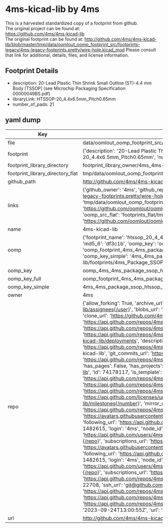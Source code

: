 # 4ms-kicad-lib by 4ms  
This is a harvested standardized copy of a footprint from github.  
The original project can be found at:  
https://github.com/4ms/4ms-kicad-lib  
The original footprint can be found at:
http://github.com/4ms/4ms-kicad-lib/blob/master/tmp/data/oomlout_oomp_footprint_src/footprints-legacy/4ms-legacy-footprints.pretty/wire-hole.kicad_mod
Please consult that link for additional, details, files, and license information.  
## Footprint Details
* description: 20-Lead Plastic Thin Shrink Small Outline (ST)-4.4 mm Body [TSSOP] (see Microchip Packaging Specification 00000049BS.pdf)  
* libraryLink: HTSSOP-20_4.4x6.5mm_Pitch0.65mm  
* number_of_pads: 21  
## yaml dump  
| Key | Value |  
| --- | --- |  
| file | data/oomlout_oomp_footprint_src/4ms-kicad-lib/footprints/4ms_Package_SSOP.pretty/HTSSOP-20_4.4x6.5mm_Pitch0.65mm.kicad_mod |  
| footprint | {'description': '20-Lead Plastic Thin Shrink Small Outline (ST)-4.4 mm Body [TSSOP] (see Microchip Packaging Specification 00000049BS.pdf)', 'libraryLink': 'HTSSOP-20_4.4x6.5mm_Pitch0.65mm', 'number_of_pads': 21} |  
| footprint_library_directory | footprint_library_owner/4ms_4ms-kicad-lib |  
| footprint_library_directory_flat | tmp/data/oomlout_oomp_footprint_src/footprints_flat/4ms_4ms_package_ssop_htssop_20_4_4x6_5mm_pitch0_65mm/working |  
| github_path | http://github.com/4ms/4ms-kicad-lib/blob/master/tmp/data/oomlout_oomp_footprint_src/footprints/4ms_Package_SSOP.pretty/HTSSOP-20_4.4x6.5mm_Pitch0.65mm.kicad_mod |  
| links | {'github_owner': '4ms', 'github_repo_name': '4ms-kicad-lib', 'github_src': 'http://github.com/4ms/4ms-kicad-lib/blob/master/tmp/data/oomlout_oomp_footprint_src/footprints-legacy/4ms-legacy-footprints.pretty/wire-hole.kicad_mod', 'github_src_repo': 'https://github.com/4ms/4ms-kicad-lib', 'oomp_bot': 'tmp/data/oomlout_oomp_footprint_src/footprints/4ms_4ms_package_ssop_htssop_20_4_4x6_5mm_pitch0_65mm/working', 'oomp_bot_github': 'https://github.com/oomlout/oomlout_oomp_footprint_bot/tree/main/tmp/data/oomlout_oomp_footprint_src/footprints/4ms_4ms_package_ssop_htssop_20_4_4x6_5mm_pitch0_65mm/working', 'oomp_src_flat': 'footprints_flat/tmp/data/oomlout_oomp_footprint_src/footprints_flat/4ms_4ms_package_ssop_htssop_20_4_4x6_5mm_pitch0_65mm/working', 'oomp_src_flat_github': 'https://github.com/oomlout/oomlout_oomp_footprint_src/tree/main/tmp/data/oomlout_oomp_footprint_src/footprints_flat/4ms_4ms_package_ssop_htssop_20_4_4x6_5mm_pitch0_65mm/working'} |  
| name | 4ms-kicad-lib |  
| oomp | {'footprint_name': 'htssop_20_4_4x6_5mm_pitch0_65mm', 'library_name': '4ms_package_ssop', 'md5': 'df3c1b3f395587cde2f8c2da335e3d16', 'md5_10': 'df3c1b3f39', 'md5_5': 'df3c1', 'md5_6': 'df3c1b', 'oomp_key': 'oomp_4ms_4ms_package_ssop_htssop_20_4_4x6_5mm_pitch0_65mm', 'oomp_key_extra': 'oomp_footprint_4ms_4ms_package_ssop_htssop_20_4_4x6_5mm_pitch0_65mm', 'oomp_key_full': 'oomp_footprint_4ms_4ms_package_ssop_htssop_20_4_4x6_5mm_pitch0_65mm_df3c1b', 'oomp_key_simple': '4ms_4ms_package_ssop_htssop_20_4_4x6_5mm_pitch0_65mm', 'original_filename': 'data/oomlout_oomp_footprint_src/4ms-kicad-lib/footprints/4ms_Package_SSOP.pretty/HTSSOP-20_4.4x6.5mm_Pitch0.65mm.kicad_mod', 'owner_name': '4ms'} |  
| oomp_key | oomp_4ms_4ms_package_ssop_htssop_20_4_4x6_5mm_pitch0_65mm |  
| oomp_key_full | oomp_footprint_4ms_4ms_package_ssop_htssop_20_4_4x6_5mm_pitch0_65mm |  
| oomp_key_simple | 4ms_4ms_package_ssop_htssop_20_4_4x6_5mm_pitch0_65mm |  
| owner | 4ms |  
| repo | {'allow_forking': True, 'archive_url': 'https://api.github.com/repos/4ms/4ms-kicad-lib/{archive_format}{/ref}', 'archived': False, 'assignees_url': 'https://api.github.com/repos/4ms/4ms-kicad-lib/assignees{/user}', 'blobs_url': 'https://api.github.com/repos/4ms/4ms-kicad-lib/git/blobs{/sha}', 'branches_url': 'https://api.github.com/repos/4ms/4ms-kicad-lib/branches{/branch}', 'clone_url': 'https://github.com/4ms/4ms-kicad-lib.git', 'collaborators_url': 'https://api.github.com/repos/4ms/4ms-kicad-lib/collaborators{/collaborator}', 'comments_url': 'https://api.github.com/repos/4ms/4ms-kicad-lib/comments{/number}', 'commits_url': 'https://api.github.com/repos/4ms/4ms-kicad-lib/commits{/sha}', 'compare_url': 'https://api.github.com/repos/4ms/4ms-kicad-lib/compare/{base}...{head}', 'contents_url': 'https://api.github.com/repos/4ms/4ms-kicad-lib/contents/{+path}', 'contributors_url': 'https://api.github.com/repos/4ms/4ms-kicad-lib/contributors', 'created_at': '2016-11-19T00:56:15Z', 'default_branch': 'master', 'deployments_url': 'https://api.github.com/repos/4ms/4ms-kicad-lib/deployments', 'description': 'libraries for KiCAD schematics and footprints', 'disabled': False, 'downloads_url': 'https://api.github.com/repos/4ms/4ms-kicad-lib/downloads', 'events_url': 'https://api.github.com/repos/4ms/4ms-kicad-lib/events', 'fork': False, 'forks': 14, 'forks_count': 14, 'forks_url': 'https://api.github.com/repos/4ms/4ms-kicad-lib/forks', 'full_name': '4ms/4ms-kicad-lib', 'git_commits_url': 'https://api.github.com/repos/4ms/4ms-kicad-lib/git/commits{/sha}', 'git_refs_url': 'https://api.github.com/repos/4ms/4ms-kicad-lib/git/refs{/sha}', 'git_tags_url': 'https://api.github.com/repos/4ms/4ms-kicad-lib/git/tags{/sha}', 'git_url': 'git://github.com/4ms/4ms-kicad-lib.git', 'has_discussions': False, 'has_downloads': True, 'has_issues': True, 'has_pages': False, 'has_projects': True, 'has_wiki': True, 'homepage': None, 'hooks_url': 'https://api.github.com/repos/4ms/4ms-kicad-lib/hooks', 'html_url': 'https://github.com/4ms/4ms-kicad-lib', 'id': 74178117, 'is_template': False, 'issue_comment_url': 'https://api.github.com/repos/4ms/4ms-kicad-lib/issues/comments{/number}', 'issue_events_url': 'https://api.github.com/repos/4ms/4ms-kicad-lib/issues/events{/number}', 'issues_url': 'https://api.github.com/repos/4ms/4ms-kicad-lib/issues{/number}', 'keys_url': 'https://api.github.com/repos/4ms/4ms-kicad-lib/keys{/key_id}', 'labels_url': 'https://api.github.com/repos/4ms/4ms-kicad-lib/labels{/name}', 'language': 'Shell', 'languages_url': 'https://api.github.com/repos/4ms/4ms-kicad-lib/languages', 'license': {'key': 'unlicense', 'name': 'The Unlicense', 'node_id': 'MDc6TGljZW5zZTE1', 'spdx_id': 'Unlicense', 'url': 'https://api.github.com/licenses/unlicense'}, 'merges_url': 'https://api.github.com/repos/4ms/4ms-kicad-lib/merges', 'milestones_url': 'https://api.github.com/repos/4ms/4ms-kicad-lib/milestones{/number}', 'mirror_url': None, 'name': '4ms-kicad-lib', 'network_count': 14, 'node_id': 'MDEwOlJlcG9zaXRvcnk3NDE3ODExNw==', 'notifications_url': 'https://api.github.com/repos/4ms/4ms-kicad-lib/notifications{?since,all,participating}', 'open_issues': 4, 'open_issues_count': 4, 'organization': {'avatar_url': 'https://avatars.githubusercontent.com/u/1482615?v=4', 'events_url': 'https://api.github.com/users/4ms/events{/privacy}', 'followers_url': 'https://api.github.com/users/4ms/followers', 'following_url': 'https://api.github.com/users/4ms/following{/other_user}', 'gists_url': 'https://api.github.com/users/4ms/gists{/gist_id}', 'gravatar_id': '', 'html_url': 'https://github.com/4ms', 'id': 1482615, 'login': '4ms', 'node_id': 'MDEyOk9yZ2FuaXphdGlvbjE0ODI2MTU=', 'organizations_url': 'https://api.github.com/users/4ms/orgs', 'received_events_url': 'https://api.github.com/users/4ms/received_events', 'repos_url': 'https://api.github.com/users/4ms/repos', 'site_admin': False, 'starred_url': 'https://api.github.com/users/4ms/starred{/owner}{/repo}', 'subscriptions_url': 'https://api.github.com/users/4ms/subscriptions', 'type': 'Organization', 'url': 'https://api.github.com/users/4ms'}, 'owner': {'avatar_url': 'https://avatars.githubusercontent.com/u/1482615?v=4', 'events_url': 'https://api.github.com/users/4ms/events{/privacy}', 'followers_url': 'https://api.github.com/users/4ms/followers', 'following_url': 'https://api.github.com/users/4ms/following{/other_user}', 'gists_url': 'https://api.github.com/users/4ms/gists{/gist_id}', 'gravatar_id': '', 'html_url': 'https://github.com/4ms', 'id': 1482615, 'login': '4ms', 'node_id': 'MDEyOk9yZ2FuaXphdGlvbjE0ODI2MTU=', 'organizations_url': 'https://api.github.com/users/4ms/orgs', 'received_events_url': 'https://api.github.com/users/4ms/received_events', 'repos_url': 'https://api.github.com/users/4ms/repos', 'site_admin': False, 'starred_url': 'https://api.github.com/users/4ms/starred{/owner}{/repo}', 'subscriptions_url': 'https://api.github.com/users/4ms/subscriptions', 'type': 'Organization', 'url': 'https://api.github.com/users/4ms'}, 'private': False, 'pulls_url': 'https://api.github.com/repos/4ms/4ms-kicad-lib/pulls{/number}', 'pushed_at': '2023-09-14T00:09:09Z', 'releases_url': 'https://api.github.com/repos/4ms/4ms-kicad-lib/releases{/id}', 'size': 22708, 'ssh_url': 'git@github.com:4ms/4ms-kicad-lib.git', 'stargazers_count': 54, 'stargazers_url': 'https://api.github.com/repos/4ms/4ms-kicad-lib/stargazers', 'statuses_url': 'https://api.github.com/repos/4ms/4ms-kicad-lib/statuses/{sha}', 'subscribers_count': 3, 'subscribers_url': 'https://api.github.com/repos/4ms/4ms-kicad-lib/subscribers', 'subscription_url': 'https://api.github.com/repos/4ms/4ms-kicad-lib/subscription', 'svn_url': 'https://github.com/4ms/4ms-kicad-lib', 'tags_url': 'https://api.github.com/repos/4ms/4ms-kicad-lib/tags', 'teams_url': 'https://api.github.com/repos/4ms/4ms-kicad-lib/teams', 'temp_clone_token': None, 'topics': ['kicad'], 'trees_url': 'https://api.github.com/repos/4ms/4ms-kicad-lib/git/trees{/sha}', 'updated_at': '2023-09-24T13:00:55Z', 'url': 'https://api.github.com/repos/4ms/4ms-kicad-lib', 'visibility': 'public', 'watchers': 54, 'watchers_count': 54, 'web_commit_signoff_required': False} |  
| url | http://github.com/4ms/4ms-kicad-lib |  

